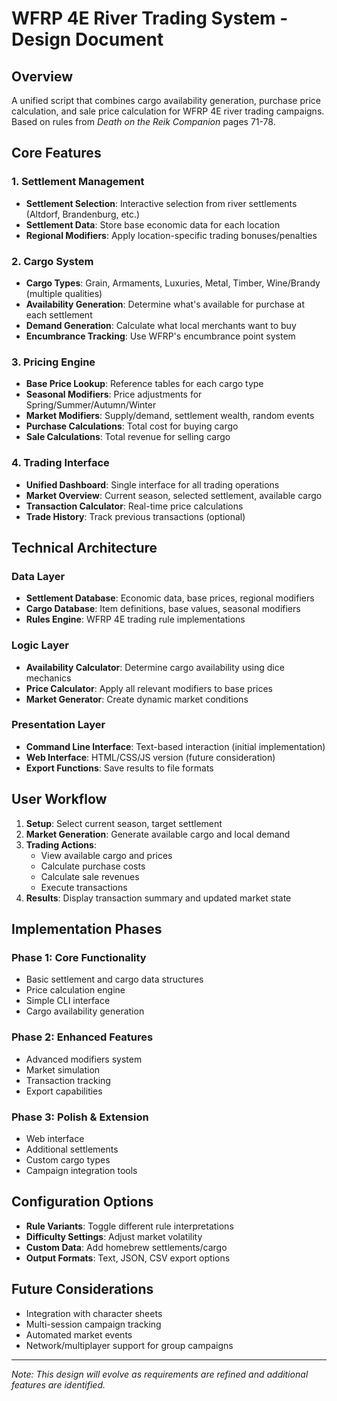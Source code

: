 # WFRP 4E River Trading System - Design Document

## Overview
A unified script that combines cargo availability generation, purchase price calculation, and sale price calculation for WFRP 4E river trading campaigns. Based on rules from *Death on the Reik Companion* pages 71-78.

## Core Features

### 1. Settlement Management
- **Settlement Selection**: Interactive selection from river settlements (Altdorf, Brandenburg, etc.)
- **Settlement Data**: Store base economic data for each location
- **Regional Modifiers**: Apply location-specific trading bonuses/penalties

### 2. Cargo System
- **Cargo Types**: Grain, Armaments, Luxuries, Metal, Timber, Wine/Brandy (multiple qualities)
- **Availability Generation**: Determine what's available for purchase at each settlement
- **Demand Generation**: Calculate what local merchants want to buy
- **Encumbrance Tracking**: Use WFRP's encumbrance point system

### 3. Pricing Engine
- **Base Price Lookup**: Reference tables for each cargo type
- **Seasonal Modifiers**: Price adjustments for Spring/Summer/Autumn/Winter
- **Market Modifiers**: Supply/demand, settlement wealth, random events
- **Purchase Calculations**: Total cost for buying cargo
- **Sale Calculations**: Total revenue for selling cargo

### 4. Trading Interface
- **Unified Dashboard**: Single interface for all trading operations
- **Market Overview**: Current season, selected settlement, available cargo
- **Transaction Calculator**: Real-time price calculations
- **Trade History**: Track previous transactions (optional)

## Technical Architecture

### Data Layer
- **Settlement Database**: Economic data, base prices, regional modifiers
- **Cargo Database**: Item definitions, base values, seasonal modifiers
- **Rules Engine**: WFRP 4E trading rule implementations

### Logic Layer
- **Availability Calculator**: Determine cargo availability using dice mechanics
- **Price Calculator**: Apply all relevant modifiers to base prices
- **Market Generator**: Create dynamic market conditions

### Presentation Layer
- **Command Line Interface**: Text-based interaction (initial implementation)
- **Web Interface**: HTML/CSS/JS version (future consideration)
- **Export Functions**: Save results to file formats

## User Workflow

1. **Setup**: Select current season, target settlement
2. **Market Generation**: Generate available cargo and local demand
3. **Trading Actions**:
   - View available cargo and prices
   - Calculate purchase costs
   - Calculate sale revenues
   - Execute transactions
4. **Results**: Display transaction summary and updated market state

## Implementation Phases

### Phase 1: Core Functionality
- Basic settlement and cargo data structures
- Price calculation engine
- Simple CLI interface
- Cargo availability generation

### Phase 2: Enhanced Features
- Advanced modifiers system
- Market simulation
- Transaction tracking
- Export capabilities

### Phase 3: Polish & Extension
- Web interface
- Additional settlements
- Custom cargo types
- Campaign integration tools

## Configuration Options
- **Rule Variants**: Toggle different rule interpretations
- **Difficulty Settings**: Adjust market volatility
- **Custom Data**: Add homebrew settlements/cargo
- **Output Formats**: Text, JSON, CSV export options

## Future Considerations
- Integration with character sheets
- Multi-session campaign tracking
- Automated market events
- Network/multiplayer support for group campaigns

---

*Note: This design will evolve as requirements are refined and additional features are identified.*